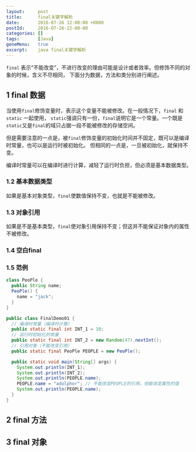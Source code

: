 ```yaml
---
layout:     post
title:      final关键字解析
date:       2016-07-26 12:00:00 +0800
postId:     2016-07-26-22-00-00
categories: []
tags:       [Java]
geneMenu:   true
excerpt:    java final关键字解析
---
```


`final` 表示“不能改变”，不进行改变的理由可能是设计或者效率。但修饰不同的对象的时候，含义不尽相同，
下面分为数据，方法和类分别进行阐述。

## 1 final 数据
当使用`final`修饰变量时，表示这个变量不能被修改。在一般情况下，`final` 和 `static` 一起使用，
`static`强调只有一份，`final`说明它是一个常量。一个既是`static`又是`final`的域只占据一段不能被修改的存储空间。

但是需要注意的一点是，被`final`修饰变量的初始化时间并不固定，既可以是编译时常量，也可以是运行时被初始化。
但相同的一点是，一旦被初始化，就保持不变。

编译时常量可以在编译时进行计算，减轻了运行时负担，但必须是基本数据类型。

### 1.2 基本数据类型
如果是基本对象类型，`final`使数值保持不变，也就是不能被修改。

### 1.3 对象引用
如果是不是基本类型，`final`使对象引用保持不变；但这并不能保证对象内的属性不被修改。


### 1.4 空白final


### 1.5 范例
```java
class PeoPle {
  public String name;
  PeoPle() {
    name = "jack";
  }
}

public class FinalDemo01 {
  // 编译时常量（编译时计算）
  public static final int INT_1 = 10;
  // 运行时初始化的常量
  public static final int INT_2 = new Random(47).nextInt();
  // 引用对象（不能改变引用）
  public static final PeoPle PEOPLE = new PeoPle();

  public static void main(String[] args) {
    System.out.println(INT_1);
    System.out.println(INT_2);
    System.out.println(PEOPLE.name);
    PEOPLE.name = "adolphor"; // 不能改变PEOPLE的引用，但能改变属性的值
    System.out.println(PEOPLE.name);
  }
}
```

## 2 final 方法



## 3 final 对象





